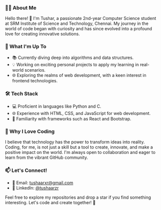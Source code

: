 ### 👨‍💻 About Me

Hello there! 👋 I'm Tushar, a passionate 2nd-year Computer Science student at SRM Institute of Science and Technology, Chennai. My journey in the world of code began with curiosity and has since evolved into a profound love for creating innovative solutions.

### 🚀 What I'm Up To

- 📚 Currently diving deep into algorithms and data structures.
- 💡 Working on exciting personal projects to apply my learning in real-world scenarios.
- 🌐 Exploring the realms of web development, with a keen interest in frontend technologies.

### 🛠️ Tech Stack

- 💻 Proficient in languages like Python and C.
- 🌐 Experience with HTML, CSS, and JavaScript for web development.
- 🤖 Familiarity with  frameworks such as React and Bootstrap.

### 🌟 Why I Love Coding

I believe that technology has the power to transform ideas into reality. Coding, for me, is not just a skill but a tool to create, innovate, and make a positive impact on the world. I'm always open to collaboration and eager to learn from the vibrant GitHub community.

### 📫 Let's Connect!

- 📧 Email: tushaarxr@gmail.com
- 🔗 LinkedIn: [@tushaarzr](https://www.linkedin.com/in/tushar-kumar-407231267?utm_source=share&utm_campaign=share_via&utm_content=profile&utm_medium=android_app)

Feel free to explore my repositories and drop a star if you find something interesting. Let's code and create together! 🚀

